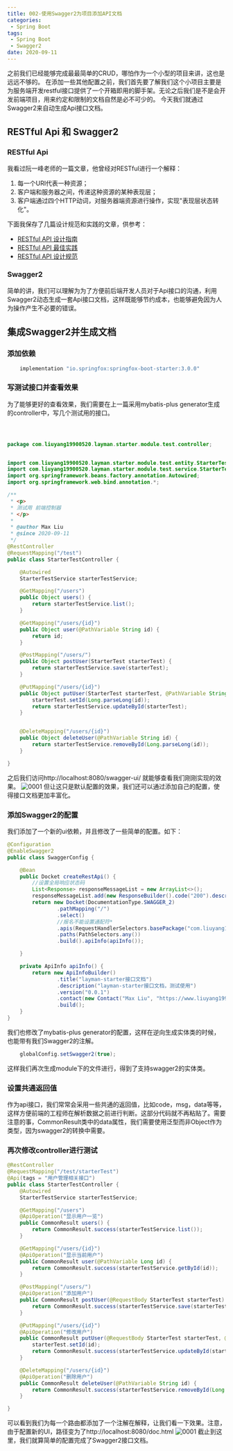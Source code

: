 ```yaml
---
title: 002-使用Swagger2为项目添加API文档
categories: 
 - Spring Boot
tags:
 - Spring Boot 
 - Swagger2
date: 2020-09-11
---
```


之前我们已经能够完成最最简单的CRUD，哪怕作为一个小型的项目来讲，这也是远远不够的。 
在添加一些其他配置之前，我们首先要了解我们这个小项目主要是为服务端开发restful接口提供了一个开箱即用的脚手架。无论之后我们是不是会开发前端项目，用来约定和限制的文档自然是必不可少的。 
今天我们就通过Swagger2来自动生成Api接口文档。

## RESTful Api 和 Swagger2
### RESTful Api
我看过阮一峰老师的一篇文章，他曾经对RESTful进行一个解释：
1. 每一个URI代表一种资源；
2. 客户端和服务器之间，传递这种资源的某种表现层；
3. 客户端通过四个HTTP动词，对服务器端资源进行操作，实现"表现层状态转化"。

下面我保存了几篇设计规范和实践的文章，供参考：

* [RESTful API 设计指南](http://www.ruanyifeng.com/blog/2014/05/restful_api.html)
* [RESTful API 最佳实践](https://www.ruanyifeng.com/blog/2018/10/restful-api-best-practices.html)
* [RESTful API 设计规范](https://segmentfault.com/a/1190000015384373)

### Swagger2
简单的讲，我们可以理解为为了方便前后端开发人员对于Api接口的沟通，利用Swagger2动态生成一套Api接口文档，这样既能够节约成本，也能够避免因为人为操作产生不必要的错误。

## 集成Swagger2并生成文档

### 添加依赖
```groovy
    implementation "io.springfox:springfox-boot-starter:3.0.0"
```

### 写测试接口并查看效果
为了能够更好的查看效果，我们需要在上一篇采用mybatis-plus generator生成的controller中，写几个测试用的接口。
``` java



package com.liuyang19900520.layman.starter.module.test.controller;


import com.liuyang19900520.layman.starter.module.test.entity.StarterTest;
import com.liuyang19900520.layman.starter.module.test.service.StarterTestService;
import org.springframework.beans.factory.annotation.Autowired;
import org.springframework.web.bind.annotation.*;

/**
 * <p>
 * 测试用 前端控制器
 * </p>
 *
 * @author Max Liu
 * @since 2020-09-11
 */
@RestController
@RequestMapping("/test")
public class StarterTestController {

    @Autowired
    StarterTestService starterTestService;

    @GetMapping("/users")
    public Object users() {
        return starterTestService.list();
    }

    @GetMapping("/users/{id}")
    public Object user(@PathVariable String id) {
        return id;
    }

    @PostMapping("/users/")
    public Object postUser(StarterTest starterTest) {
        return starterTestService.save(starterTest);
    }

    @PutMapping("/users/{id}")
    public Object putUser(StarterTest starterTest, @PathVariable String id) {
        starterTest.setId(Long.parseLong(id));
        return starterTestService.updateById(starterTest);
    }


    @DeleteMapping("/users/{id}")
    public Object deleteUser(@PathVariable String id) {
        return starterTestService.removeById(Long.parseLong(id));
    }

}
```
之后我们访问http://localhost:8080/swagger-ui/ 就能够查看我们刚刚实现的效果。
![0001](/subject/layman-starter/02/0001.gif)
但让这只是默认配置的效果，我们还可以通过添加自己的配置，使得接口文档更加丰富化。

### 添加Swagger2的配置
我们添加了一个新的ui依赖，并且修改了一些简单的配置。如下：
``` java
@Configuration
@EnableSwagger2
public class SwaggerConfig {

    @Bean
    public Docket createRestApi() {
        //设置全局响应状态码
        List<Response> responseMessageList = new ArrayList<>();
        responseMessageList.add(new ResponseBuilder().code("200").description("请求成功").build());
        return new Docket(DocumentationType.SWAGGER_2)
                .pathMapping("/")
                .select()
                //报名不能设置通配符*
                .apis(RequestHandlerSelectors.basePackage("com.liuyang19900520.layman.starter.module"))
                .paths(PathSelectors.any())
                .build().apiInfo(apiInfo());

    }

    private ApiInfo apiInfo() {
        return new ApiInfoBuilder()
                .title("layman-starter接口文档")
                .description("layman-starter接口文档，测试使用")
                .version("0.0.1")
                .contact(new Contact("Max Liu", "https://www.liuyang1990520.com", "liuyang19900520@hotmail.com"))
                .build();
    }
}
```
我们也修改了mybatis-plus generator的配置，这样在逆向生成实体类的时候，也能带有我们Swagger2的注解。
``` java
    globalConfig.setSwagger2(true); 
```
这样我们再次生成module下的文件进行，得到了支持swagger2的实体类。

### 设置共通返回值
作为api接口，我们常常会采用一些共通的返回值，比如code，msg，data等等，这样方便前端的工程师在解析数据之前进行判断。这部分代码就不再粘贴了。需要注意的事，CommonResult类中的data属性，我们需要使用泛型而非Object作为类型，因为swagger2的转换中需要。

### 再次修改controller进行测试
``` java
@RestController
@RequestMapping("/test/starterTest")
@Api(tags = "用户管理相关接口")
public class StarterTestController {
    @Autowired
    StarterTestService starterTestService;

    @GetMapping("/users")
    @ApiOperation("显示用户一览")
    public CommonResult users() {
        return CommonResult.success(starterTestService.list());
    }

    @GetMapping("/users/{id}")
    @ApiOperation("显示当前用户")
    public CommonResult user(@PathVariable Long id) {
        return CommonResult.success(starterTestService.getById(id));
    }

    @PostMapping("/users/")
    @ApiOperation("添加用户")
    public CommonResult postUser(@RequestBody StarterTest starterTest) {
        return CommonResult.success(starterTestService.save(starterTest));
    }

    @PutMapping("/users/{id}")
    @ApiOperation("修改用户")
    public CommonResult putUser(@RequestBody StarterTest starterTest, @PathVariable Long id) {
        starterTest.setId(id);
        return CommonResult.success(starterTestService.updateById(starterTest));
    }

    @DeleteMapping("/users/{id}")
    @ApiOperation("删除用户")
    public CommonResult deleteUser(@PathVariable String id) {
        return CommonResult.success(starterTestService.removeById(Long.parseLong(id)));
    }

}

```
可以看到我们为每一个路由都添加了一个注解在解释，让我们看一下效果。注意，由于配置新的UI，路径变为了http://localhost:8080/doc.html
![0001](/subject/layman-starter/02/0002.gif)
截止到这里，我们就算简单的配置完成了Swagger2接口文档。
